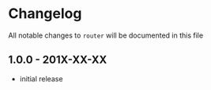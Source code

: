 # Changelog

All notable changes to `router` will be documented in this file

## 1.0.0 - 201X-XX-XX

- initial release
